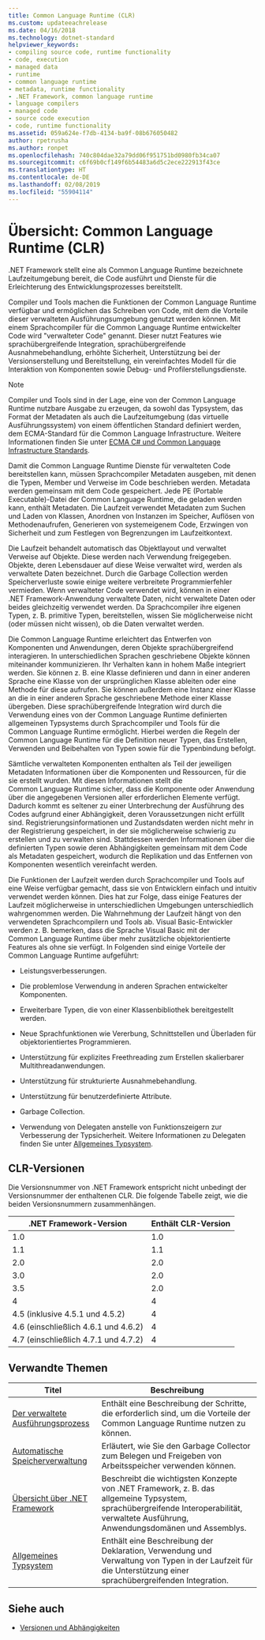 ```yaml
---
title: Common Language Runtime (CLR)
ms.custom: updateeachrelease
ms.date: 04/16/2018
ms.technology: dotnet-standard
helpviewer_keywords:
- compiling source code, runtime functionality
- code, execution
- managed data
- runtime
- common language runtime
- metadata, runtime functionality
- .NET Framework, common language runtime
- language compilers
- managed code
- source code execution
- code, runtime functionality
ms.assetid: 059a624e-f7db-4134-ba9f-08b676050482
author: rpetrusha
ms.author: ronpet
ms.openlocfilehash: 740c804dae32a79dd06f951751bd0980fb34ca07
ms.sourcegitcommit: c6f69b0cf149f6b54483a6d5c2ece222913f43ce
ms.translationtype: HT
ms.contentlocale: de-DE
ms.lasthandoff: 02/08/2019
ms.locfileid: "55904114"
---
```

# <a name="common-language-runtime-clr-overview"></a>Übersicht: Common Language Runtime (CLR)

.NET Framework stellt eine als Common Language Runtime bezeichnete Laufzeitumgebung bereit, die Code ausführt und Dienste für die Erleichterung des Entwicklungsprozesses bereitstellt.

Compiler und Tools machen die Funktionen der Common Language Runtime verfügbar und ermöglichen das Schreiben von Code, mit dem die Vorteile dieser verwalteten Ausführungsumgebung genutzt werden können. Mit einem Sprachcompiler für die Common Language Runtime entwickelter Code wird "verwalteter Code" genannt. Dieser nutzt Features wie sprachübergreifende Integration, sprachübergreifende Ausnahmebehandlung, erhöhte Sicherheit, Unterstützung bei der Versionserstellung und Bereitstellung, ein vereinfachtes Modell für die Interaktion von Komponenten sowie Debug- und Profilerstellungsdienste.

> [!NOTE]
> Compiler und Tools sind in der Lage, eine von der Common Language Runtime nutzbare Ausgabe zu erzeugen, da sowohl das Typsystem, das Format der Metadaten als auch die Laufzeitumgebung (das virtuelle Ausführungssystem) von einem öffentlichen Standard definiert werden, dem ECMA-Standard für die Common Language Infrastructure. Weitere Informationen finden Sie unter [ECMA C# und Common Language Infrastructure Standards](https://visualstudio.microsoft.com/license-terms/ecma-c-common-language-infrastructure-standards/).

Damit die Common Language Runtime Dienste für verwalteten Code bereitstellen kann, müssen Sprachcompiler Metadaten ausgeben, mit denen die Typen, Member und Verweise im Code beschrieben werden. Metadata werden gemeinsam mit dem Code gespeichert. Jede PE (Portable Executable)-Datei der Common Language Runtime, die geladen werden kann, enthält Metadaten. Die Laufzeit verwendet Metadaten zum Suchen und Laden von Klassen, Anordnen von Instanzen im Speicher, Auflösen von Methodenaufrufen, Generieren von systemeigenem Code, Erzwingen von Sicherheit und zum Festlegen von Begrenzungen im Laufzeitkontext.

Die Laufzeit behandelt automatisch das Objektlayout und verwaltet Verweise auf Objekte. Diese werden nach Verwendung freigegeben. Objekte, deren Lebensdauer auf diese Weise verwaltet wird, werden als verwaltete Daten bezeichnet. Durch die Garbage Collection werden Speicherverluste sowie einige weitere verbreitete Programmierfehler vermieden. Wenn verwalteter Code verwendet wird, können in einer .NET Framework-Anwendung verwaltete Daten, nicht verwaltete Daten oder beides gleichzeitig verwendet werden. Da Sprachcompiler ihre eigenen Typen, z. B. primitive Typen, bereitstellen, wissen Sie möglicherweise nicht (oder müssen nicht wissen), ob die Daten verwaltet werden.

Die Common Language Runtime erleichtert das Entwerfen von Komponenten und Anwendungen, deren Objekte sprachübergreifend interagieren. In unterschiedlichen Sprachen geschriebene Objekte können miteinander kommunizieren. Ihr Verhalten kann in hohem Maße integriert werden. Sie können z. B. eine Klasse definieren und dann in einer anderen Sprache eine Klasse von der ursprünglichen Klasse ableiten oder eine Methode für diese aufrufen. Sie können außerdem eine Instanz einer Klasse an die in einer anderen Sprache geschriebene Methode einer Klasse übergeben. Diese sprachübergreifende Integration wird durch die Verwendung eines von der Common Language Runtime definierten allgemeinen Typsystems durch Sprachcompiler und Tools für die Common Language Runtime ermöglicht. Hierbei werden die Regeln der Common Language Runtime für die Definition neuer Typen, das Erstellen, Verwenden und Beibehalten von Typen sowie für die Typenbindung befolgt.

Sämtliche verwalteten Komponenten enthalten als Teil der jeweiligen Metadaten Informationen über die Komponenten und Ressourcen, für die sie erstellt wurden. Mit diesen Informationen stellt die Common Language Runtime sicher, dass die Komponente oder Anwendung über die angegebenen Versionen aller erforderlichen Elemente verfügt. Dadurch kommt es seltener zu einer Unterbrechung der Ausführung des Codes aufgrund einer Abhängigkeit, deren Voraussetzungen nicht erfüllt sind. Registrierungsinformationen und Zustandsdaten werden nicht mehr in der Registrierung gespeichert, in der sie möglicherweise schwierig zu erstellen und zu verwalten sind. Stattdessen werden Informationen über die definierten Typen sowie deren Abhängigkeiten gemeinsam mit dem Code als Metadaten gespeichert, wodurch die Replikation und das Entfernen von Komponenten wesentlich vereinfacht werden.

Die Funktionen der Laufzeit werden durch Sprachcompiler und Tools auf eine Weise verfügbar gemacht, dass sie von Entwicklern einfach und intuitiv verwendet werden können. Dies hat zur Folge, dass einige Features der Laufzeit möglicherweise in unterschiedlichen Umgebungen unterschiedlich wahrgenommen werden. Die Wahrnehmung der Laufzeit hängt von den verwendeten Sprachcompilern und Tools ab. Visual Basic-Entwickler werden z. B. bemerken, dass die Sprache Visual Basic mit der Common Language Runtime über mehr zusätzliche objektorientierte Features als ohne sie verfügt. In Folgenden sind einige Vorteile der Common Language Runtime aufgeführt:

- Leistungsverbesserungen.

- Die problemlose Verwendung in anderen Sprachen entwickelter Komponenten.

- Erweiterbare Typen, die von einer Klassenbibliothek bereitgestellt werden.

- Neue Sprachfunktionen wie Vererbung, Schnittstellen und Überladen für objektorientiertes Programmieren.

- Unterstützung für explizites Freethreading zum Erstellen skalierbarer Multithreadanwendungen.

- Unterstützung für strukturierte Ausnahmebehandlung.

- Unterstützung für benutzerdefinierte Attribute.

- Garbage Collection.

- Verwendung von Delegaten anstelle von Funktionszeigern zur Verbesserung der Typsicherheit. Weitere Informationen zu Delegaten finden Sie unter [Allgemeines Typsystem](../../docs/standard/base-types/common-type-system.md).

## <a name="clr-versions"></a>CLR-Versionen

Die Versionsnummer von .NET Framework entspricht nicht unbedingt der Versionsnummer der enthaltenen CLR. Die folgende Tabelle zeigt, wie die beiden Versionsnummern zusammenhängen.

|.NET Framework-Version|Enthält CLR-Version|
|----------------------------|--------------------------|
|1.0|1.0|
|1.1|1.1|
|2.0|2.0|
|3.0|2.0|
|3.5|2.0|
|4|4|
|4.5 (inklusive 4.5.1 und 4.5.2)|4|
|4.6 (einschließlich 4.6.1 und 4.6.2)|4|
|4.7 (einschließlich 4.7.1 und 4.7.2)|4|

## <a name="related-topics"></a>Verwandte Themen

|Titel|Beschreibung|
|-----------|-----------------|
|[Der verwaltete Ausführungsprozess](managed-execution-process.md)|Enthält eine Beschreibung der Schritte, die erforderlich sind, um die Vorteile der Common Language Runtime nutzen zu können.|
|[Automatische Speicherverwaltung](automatic-memory-management.md)|Erläutert, wie Sie den Garbage Collector zum Belegen und Freigeben von Arbeitsspeicher verwenden können.|
|[Übersicht über .NET Framework](../framework/get-started/overview.md)|Beschreibt die wichtigsten Konzepte von .NET Framework, z. B. das allgemeine Typsystem, sprachübergreifende Interoperabilität, verwaltete Ausführung, Anwendungsdomänen und Assemblys.|
|[Allgemeines Typsystem](./base-types/common-type-system.md)|Enthält eine Beschreibung der Deklaration, Verwendung und Verwaltung von Typen in der Laufzeit für die Unterstützung einer sprachübergreifenden Integration.|

## <a name="see-also"></a>Siehe auch

- [Versionen und Abhängigkeiten](../framework/migration-guide/versions-and-dependencies.md)
